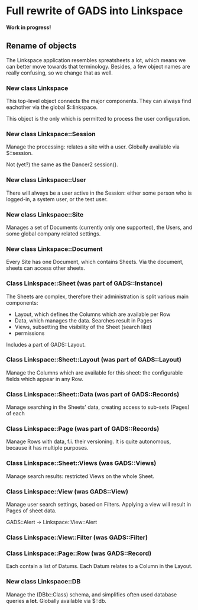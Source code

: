 
# Full rewrite of GADS into Linkspace

**Work in progress!**

## Rename of objects

The Linkspace application resembles spreatsheets a lot, which means
we can better move towards that terminology.  Besides, a few object
names are really confusing, so we change that as well.

### New class Linkspace

This top-level object connects the major components.  They can
always find eachother via the global $::linkspace.

This object is the only which is permitted to process the user
configuration.

### New class Linkspace::Session

Manage the processing: relates a site with a user.  Globally available
via $::session.

Not (yet?) the same as the Dancer2 session().

### New class Linkspace::User

There will always be a user active in the Session: either some person
who is logged-in, a system user, or the test user.

### New class Linkspace::Site

Manages a set of Documents (currently only one supported), the
Users, and some global company related settings.

### New class Linkspace::Document

Every Site has one Document, which contains Sheets.  Via the document,
sheets can access other sheets.

### Class Linkspace::Sheet (was part of GADS::Instance)

The Sheets are complex, therefore their administration is split various
main components:
 - Layout, which defines the Columns which are available per Row
 - Data, which manages the data.  Searches result in Pages
 - Views, subsetting the visibility of the Sheet (search like)
 - permissions

Includes a part of GADS::Layout.

### Class Linkspace::Sheet::Layout (was part of GADS::Layout)

Manage the Columns which are available for this sheet: the configurable
fields which appear in any Row.

### Class Linkspace::Sheet::Data (was part of GADS::Records)

Manage searching in the Sheets' data, creating access to sub-sets (Pages)
of each

### Class Linkspace::Page (was part of GADS::Records)

Manage Rows with data, f.i. their versioning.  It is quite autonomous,
because it has multiple purposes.

### Class Linkspace::Sheet::Views (was GADS::Views)

Manage search results: restricted Views on the whole Sheet.

### Class Linkspace::View (was GADS::View)

Manage user search settings, based on Filters.  Applying a view will
result in Pages of sheet data.

  GADS::Alert -> Linkspace::View::Alert

### Class Linkspace::View::Filter (was GADS::Filter)

### Class Linkspace::Page::Row (was GADS::Record)

Each contain a list of Datums.  Each Datum relates to a Column in the
Layout.

### New class Linkspace::DB

Manage the (DBIx::Class) schema, and simplifies often used database
queries **a lot**.  Globally available via $::db.




